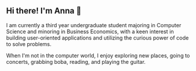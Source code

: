 ## Hi there! I'm Anna 👋

I am currently a third year undergraduate student majoring in Computer Science and minoring in Business Economics, with a keen interest in building user-oriented applications and utilizing the curious power of code to solve problems.

When I'm not in the computer world, I enjoy exploring new places, going to concerts, grabbing boba, reading, and playing the guitar.

<!-- [![Anna's GitHub stats](https://github-readme-stats.vercel.app/api?username=annamlee&hide_rank=true)](https://github.com/annamlee/github-readme-stats) -->

<!--
<p align="center">
  <img src="https://github-readme-stats.vercel.app/api/top-langs/?username=annamlee&layout=compact&langs_count=8" />
</p>
-->

<!--
**annamlee/annamlee** is a ✨ _special_ ✨ repository because its `README.md` (this file) appears on your GitHub profile.

Here are some ideas to get you started:

- 🔭 I’m currently working on ...
- 🌱 I’m currently learning ...
- 👯 I’m looking to collaborate on ...
- 🤔 I’m looking for help with ...
- 💬 Ask me about ...
- 📫 How to reach me: ...
- 😄 Pronouns: ...
- ⚡ Fun fact: ...
-->
